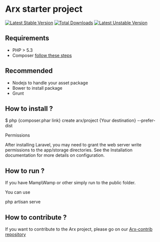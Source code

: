# Arx starter project

[![Latest Stable Version](https://poser.pugx.org/arx/core/v/stable.png)](https://packagist.org/packages/arx/core) [![Total Downloads](https://poser.pugx.org/arx/core/downloads.png)](https://packagist.org/packages/arx/core) [![Latest Unstable Version](https://poser.pugx.org/arx/core/v/unstable.png)](https://packagist.org/packages/arx/core)

## Requirements

- PHP > 5.3
- Composer [follow these steps](http://getcomposer.org/doc/00-intro.md)

## Recommended

 - Nodejs to handle your asset package
 - Bower to install package
 - Grunt

## How to install ?

$ php {composer.phar link} create arx/project {Your destination} --prefer-dist

Permissions

After installing Laravel, you may need to grant the web server write permissions to the app/storage directories. See the Installation documentation for more details on configuration.

## How to run ?

If you have Mamp\Wamp or other simply run to the public folder.

You can use

php artisan serve


## How to contribute ?

If you want to contribute to the Arx project, please go on our [Arx-contrib repository](https://github.com/cherrylabs/arx-contrib)

